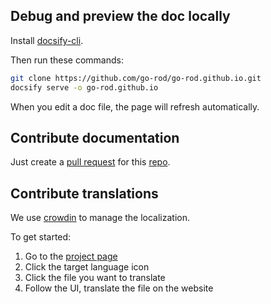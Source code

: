 ## Debug and preview the doc locally

Install [docsify-cli](https://docsify.js.org/#/quickstart).

Then run these commands:

```bash
git clone https://github.com/go-rod/go-rod.github.io.git
docsify serve -o go-rod.github.io
```

When you edit a doc file, the page will refresh automatically.

## Contribute documentation

Just create a [pull request](https://docs.github.com/en/github/collaborating-with-issues-and-pull-requests/about-pull-requests) for this [repo](https://github.com/go-rod/go-rod.github.io.git).

## Contribute translations

We use [crowdin](https://crowdin.com/) to manage the localization.

To get started:

1. Go to the [project page](https://crowdin.com/project/go-rod)
2. Click the target language icon
3. Click the file you want to translate
4. Follow the UI, translate the file on the website
